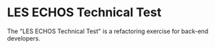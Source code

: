 LES ECHOS Technical Test
========================

The "LES ECHOS Technical Test" is a refactoring exercise for back-end developers.

